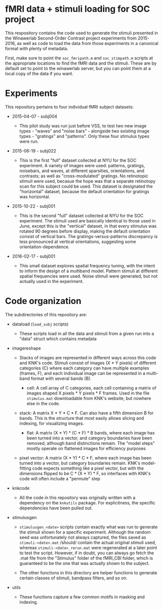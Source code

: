fMRI data + stimuli loading for SOC project
==========================================

This respository contains the code used to generate the stimuli
presented in the Winawerlab Second-Order Contrast project experiments
from 2015-2016, as well as code to load the data from those
experiments in a canonical format with plenty of metadata.

First, make sure to point the `soc_fmripath.m` and `soc_stimpath.m`
scripts at the appropriate locations to find the fMRI data and the
stimuli. These are by default set to point to the winawerlab server,
but you can point them at a local copy of the data if you want.


Experiments
===========

This repository pertains to four individual fMRI subject datasets:

  * 2015-04-07 - subj004

    * This pilot study was run just before VSS, to test two new image
      types - "waves" and "noise bars" - alongside two existing image
      types - "gratings" and "patterns". Only these four stimulus
      types were run.

  * 2015-06-19 - subj022

    * This is the first "full" dataset collected at NYU for the SOC
      experiment. A variety of images were used: patterns, gratings,
      noisebars, and waves, at different sparsities, orientations, and
      contrasts; as well as "cross-modulated" gratings. No retinotopic
      stimuli were used, becasue the hope was that a separate
      retinotopy scan for this subject could be used. This dataset is
      designated the "horizontal" dataset, because the default
      orientation for gratings was horizontal.

  * 2015-10-22 - subj001

    * This is the second "full" dataset collected at NYU for the SOC
      experiment. The stimuli used are basically identical to those
      used in June, except this is the "vertical" dataset, in that
      every stimulus was rotated 90 degrees before display, making the
      default orientation consist of vertical bars. The
      gratings-versus-patterns discrepancy is less pronounced at
      vertical orientations, suggesting some orientation-dependence.

  * 2016-02-17 - subj001

    * This small dataset explores spatial frequency tuning, with the
      intent to inform the design of a multiband model. Pattern
      stimuli at different spatial frequencies were used. Noise
      stimuli were generated, but not actually used in the experiment.


Code organization
=================
The subdirectories of this repository are:
  
  * dataload (`load_subj` scripts)
  
    * These scripts load in all the data and stimuli from a given run
      into a "data" struct which contains metadata
      
  * imagereshape
  
    * Stacks of images are represented in different ways across this
      code and KNK's code. Stimuli consist of images (X * Y pixels) of
      different categories (C) where each category can have multiple
      examples (frames, F), and each individual image can be
      represented in a multi-band format with several bands (B).

        * cell: A cell array of C categories, each cell containing a
          matrix of images shaped X pixels * Y pixels * F frames. Used
          in the file `stimulus.mat` downloadable from KNK's
          website, but nowhere else in the code.
				      
	* stack: A matrix X * Y * C * F. Can also have a fifth
          dimension B for bands. This is the structure that most
          easily allows slicing and indexing, for visualizing images.
  
        * flat: A matrix (X * Y) * (C * F) * B bands, where each image has
	  been turned into a vector, and category boundaries have been
	  removed, although band distinctions remain. The "model
	  steps" mostly operate on flattened images for efficiency
	  purposes
										    
	* pixel vector: A matrix (X * Y) * C * F, where each image has
          been turned into a vector, but category boundaries
          remain. KNK's model-fitting code expects something like a
          pixel vector, but with the dimensions flipped to be C *
          (X * Y) * F, so interfaces with KNK's code will often include
          a "permute" step

  * knkcode
  
     * All the code in this repository was originally written with a
       dependency on the `knkutils` package. For explicitness, the
       specific dependencies have been pulled out.


  * stimulusgen

     * `stimulusgen_<date>` scripts contain exactly what was run to
        generate the stimuli shown for a specific experiment.
        Although the random seed was unfortunately not always
        captured, the files saved as `stimuli-<date>.mat` /should/
        contain the actual original stimuli used, whereas
        `stimuli-<date>_rerun.mat` were regenerated at a later point
        to test the script. However, if in doubt, you can always
	go fetch the .mat file from the "Stimulus" folder of the
	fMRI_CBI folder, which is guaranteed to be the one that was
	actually shown to the subject.
	
     * The other functions in this directory are helper functions to
       generate certain classes of stimuli, bandpass filters, and so
       on.

  * utils

     * These functions capture a few common motifs in masking and indexing.
       
										    


